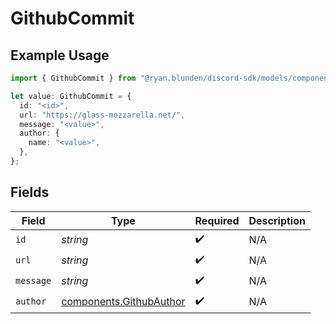 # GithubCommit

## Example Usage

```typescript
import { GithubCommit } from "@ryan.blunden/discord-sdk/models/components";

let value: GithubCommit = {
  id: "<id>",
  url: "https://glass-mozzarella.net/",
  message: "<value>",
  author: {
    name: "<value>",
  },
};
```

## Fields

| Field                                                              | Type                                                               | Required                                                           | Description                                                        |
| ------------------------------------------------------------------ | ------------------------------------------------------------------ | ------------------------------------------------------------------ | ------------------------------------------------------------------ |
| `id`                                                               | *string*                                                           | :heavy_check_mark:                                                 | N/A                                                                |
| `url`                                                              | *string*                                                           | :heavy_check_mark:                                                 | N/A                                                                |
| `message`                                                          | *string*                                                           | :heavy_check_mark:                                                 | N/A                                                                |
| `author`                                                           | [components.GithubAuthor](../../models/components/githubauthor.md) | :heavy_check_mark:                                                 | N/A                                                                |